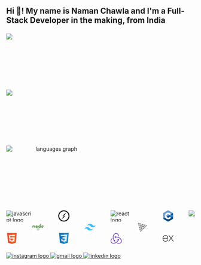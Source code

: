 <h2 align="left">Hi 👋! My name is Naman Chawla and I'm a Full-Stack Developer in the making, from India</h2>

###

<div align="center" style="display: flex; flex-direction: column;">
 <img src="https://streak-stats.demolab.com?user=Naman1821&date_format=M%20j%5B%2C%20Y%5D&theme=github_dark&hide_border=true" height="150" />
  <img src="http://github-profile-summary-cards.vercel.app/api/cards/profile-details?username=Naman1821&theme=github_dark" height="150" />

  <img src="https://github-readme-stats.vercel.app/api/top-langs?username=Naman1821&theme=github_dark&locale=en&hide_title=false&layout=compact&card_width=500&langs_count=5&hide_border=false" height="150" alt="languages graph" width="50%" />
</div>

###

<img align="right" height="150" src="https://miro.medium.com/max/1290/0*s2ivt9cecdqsXvts.gif"  />

###

<div align="left" style="display: grid; grid-template-columns: repeat(7, 1fr);">
  <img src="https://cdn.jsdelivr.net/gh/devicons/devicon/icons/javascript/javascript-original.svg" height="30" alt="javascript logo"  />
  <img width="12"/>
  
  <img src="https://github.com/devicons/devicon/blob/v2.16.0/icons/socketio/socketio-original.svg" height="30" alt="socketio logo"  />
   <img width="12"/>
  <img src="https://cdn.jsdelivr.net/gh/devicons/devicon/icons/react/react-original.svg" height="30" alt="react logo"  />
   <img width="12"/>
  <img src="https://github.com/devicons/devicon/blob/v2.16.0/icons/cplusplus/cplusplus-original.svg" height="30" alt="cpp logo"  />
   <img width="12"/>
  <img src="https://github.com/devicons/devicon/blob/v2.16.0/icons/nodejs/nodejs-plain-wordmark.svg" height="30" alt="nodejs logo"  />
   <img width="12"/>
  <img src="https://github.com/devicons/devicon/blob/v2.16.0/icons/tailwindcss/tailwindcss-original.svg" height="30" alt="tailwind logo"  />
   <img width="12"/>
  <img src="https://github.com/devicons/devicon/blob/v2.16.0/icons/threejs/threejs-original.svg" height="30" alt="threejs logo"  />
   <img width="12"/>
  <img src="https://github.com/devicons/devicon/blob/v2.16.0/icons/html5/html5-original.svg" height="30" alt="html logo"  />
  <img width="12"/>
  <img src="https://github.com/devicons/devicon/blob/v2.16.0/icons/css3/css3-original.svg" height="30" alt="css logo"  />
   <img width="12"/>
  <img src="https://github.com/devicons/devicon/blob/v2.16.0/icons/redux/redux-original.svg" height="30" alt="redux logo"  />
   <img width="12"/>
  <img src="https://github.com/devicons/devicon/blob/v2.16.0/icons/express/express-original.svg" height="30" alt="express logo"  />
   <img width="12"/>
</div>

###

<div align="left">
  <a href="https://www.instagram.com/nmn_chawla/" target="_blank"> 
    <img src="https://img.shields.io/static/v1?message=Instagram&logo=instagram&label=&color=E4405F&logoColor=white&labelColor=&style=for-the-badge" height="35" alt="instagram logo"  />
  </a>
  <a href="mailto:Namanchawla10@gmail.com" target="_blank">
    <img src="https://img.shields.io/static/v1?message=Gmail&logo=gmail&label=&color=D14836&logoColor=white&labelColor=&style=for-the-badge" height="35" alt="gmail logo"  />
  </a>
  <a href="https://www.linkedin.com/in/naman-chawla-59b288313/" target="_blank">
    <img src="https://img.shields.io/static/v1?message=LinkedIn&logo=linkedin&label=&color=0077B5&logoColor=white&labelColor=&style=for-the-badge" height="35" alt="linkedin logo"  />
  </a>
</div>

###

<br clear="both">
